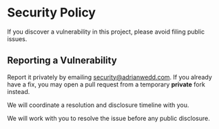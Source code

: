 # Security Policy

If you discover a vulnerability in this project, please avoid filing public issues.

## Reporting a Vulnerability

Report it privately by emailing [security@adrianwedd.com](mailto:security@adrianwedd.com). If you already have a fix, you may open a pull request from a temporary **private** fork instead.

We will coordinate a resolution and disclosure timeline with you.

We will work with you to resolve the issue before any public disclosure.
